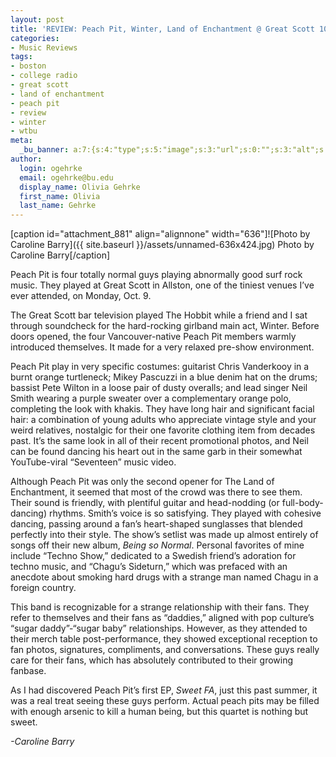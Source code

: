 ```yaml
---
layout: post
title: 'REVIEW: Peach Pit, Winter, Land of Enchantment @ Great Scott 10/09'
categories:
- Music Reviews
tags:
- boston
- college radio
- great scott
- land of enchantment
- peach pit
- review
- winter
- wtbu
meta:
  _bu_banner: a:7:{s:4:"type";s:5:"image";s:3:"url";s:0:"";s:3:"alt";s:0:"";s:7:"post_id";s:0:"";s:4:"html";s:0:"";s:8:"position";s:12:"contentWidth";s:7:"caption";s:0:"";}
author:
  login: ogehrke
  email: ogehrke@bu.edu
  display_name: Olivia Gehrke
  first_name: Olivia
  last_name: Gehrke
---
```

\[caption id="attachment\_881" align="alignnone" width="636"\]![Photo by Caroline Barry]({{ site.baseurl }}/assets/unnamed-636x424.jpg) Photo by Caroline Barry\[/caption\]

Peach Pit is four totally normal guys playing abnormally good surf rock music. They played at Great Scott in Allston, one of the tiniest venues I’ve ever attended, on Monday, Oct. 9.

The Great Scott bar television played The Hobbit while a friend and I sat through soundcheck for the hard-rocking girlband main act, Winter. Before doors opened, the four Vancouver-native Peach Pit members warmly introduced themselves. It made for a very relaxed pre-show environment.

Peach Pit play in very specific costumes: guitarist Chris Vanderkooy in a burnt orange turtleneck; Mikey Pascuzzi in a blue denim hat on the drums; bassist Pete Wilton in a loose pair of dusty overalls; and lead singer Neil Smith wearing a purple sweater over a complementary orange polo, completing the look with khakis. They have long hair and significant facial hair: a combination of young adults who appreciate vintage style and your weird relatives, nostalgic for their one favorite clothing item from decades past. It’s the same look in all of their recent promotional photos, and Neil can be found dancing his heart out in the same garb in their somewhat YouTube-viral “Seventeen” music video.

Although Peach Pit was only the second opener for The Land of Enchantment, it seemed that most of the crowd was there to see them. Their sound is friendly, with plentiful guitar and head-nodding (or full-body-dancing) rhythms. Smith’s voice is so satisfying. They played with cohesive dancing, passing around a fan’s heart-shaped sunglasses that blended perfectly into their style. The show’s setlist was made up almost entirely of songs off their new album, _Being so Normal_. Personal favorites of mine include “Techno Show,” dedicated to a Swedish friend’s adoration for techno music, and “Chagu’s Sideturn,” which was prefaced with an anecdote about smoking hard drugs with a strange man named Chagu in a foreign country.

This band is recognizable for a strange relationship with their fans. They refer to themselves and their fans as “daddies,” aligned with pop culture’s “sugar daddy”-“sugar baby” relationships. However, as they attended to their merch table post-performance, they showed exceptional reception to fan photos, signatures, compliments, and conversations. These guys really care for their fans, which has absolutely contributed to their growing fanbase.

As I had discovered Peach Pit’s first EP, _Sweet FA_, just this past summer, it was a real treat seeing these guys perform. Actual peach pits may be filled with enough arsenic to kill a human being, but this quartet is nothing but sweet.

_\-Caroline Barry_